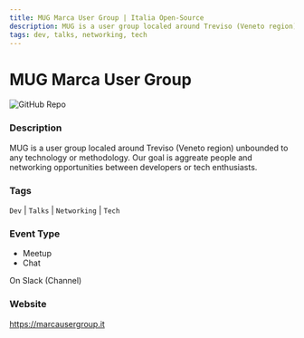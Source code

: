 ```yaml
---
title: MUG Marca User Group | Italia Open-Source
description: MUG is a user group localed around Treviso (Veneto region) unbounded to any technology or methodology. Our goal is aggreate people and networking opportunities between developers or tech enthusiasts.
tags: dev, talks, networking, tech
---
```

        

# MUG Marca User Group

![GitHub Repo](https://img.shields.io/static/v1?label=category&message=communities&color=green)

### Description

MUG is a user group localed around Treviso (Veneto region) unbounded to any technology or methodology. Our goal is aggreate people and networking opportunities between developers or tech enthusiasts.

### Tags

`Dev` | `Talks` | `Networking` | `Tech`

### Event Type

- Meetup
- Chat

On Slack (Channel)

### Website

https://marcausergroup.it